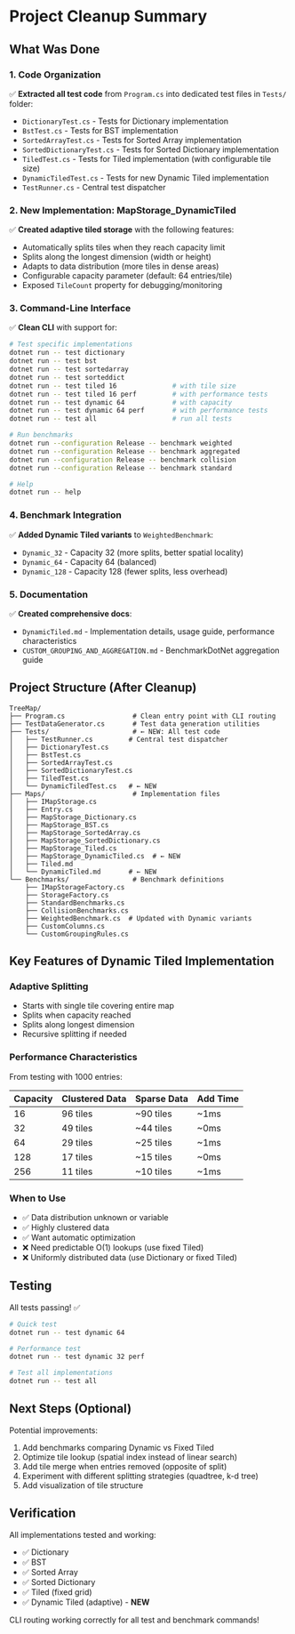 ﻿# Project Cleanup Summary

## What Was Done

### 1. Code Organization
✅ **Extracted all test code** from `Program.cs` into dedicated test files in `Tests/` folder:
- `DictionaryTest.cs` - Tests for Dictionary implementation
- `BstTest.cs` - Tests for BST implementation  
- `SortedArrayTest.cs` - Tests for Sorted Array implementation
- `SortedDictionaryTest.cs` - Tests for Sorted Dictionary implementation
- `TiledTest.cs` - Tests for Tiled implementation (with configurable tile size)
- `DynamicTiledTest.cs` - Tests for new Dynamic Tiled implementation
- `TestRunner.cs` - Central test dispatcher

### 2. New Implementation: MapStorage_DynamicTiled
✅ **Created adaptive tiled storage** with the following features:
- Automatically splits tiles when they reach capacity limit
- Splits along the longest dimension (width or height)
- Adapts to data distribution (more tiles in dense areas)
- Configurable capacity parameter (default: 64 entries/tile)
- Exposed `TileCount` property for debugging/monitoring

### 3. Command-Line Interface
✅ **Clean CLI** with support for:

```bash
# Test specific implementations
dotnet run -- test dictionary
dotnet run -- test bst
dotnet run -- test sortedarray
dotnet run -- test sorteddict
dotnet run -- test tiled 16              # with tile size
dotnet run -- test tiled 16 perf         # with performance tests
dotnet run -- test dynamic 64            # with capacity
dotnet run -- test dynamic 64 perf       # with performance tests
dotnet run -- test all                   # run all tests

# Run benchmarks
dotnet run --configuration Release -- benchmark weighted
dotnet run --configuration Release -- benchmark aggregated
dotnet run --configuration Release -- benchmark collision
dotnet run --configuration Release -- benchmark standard

# Help
dotnet run -- help
```

### 4. Benchmark Integration
✅ **Added Dynamic Tiled variants** to `WeightedBenchmark`:
- `Dynamic_32` - Capacity 32 (more splits, better spatial locality)
- `Dynamic_64` - Capacity 64 (balanced)
- `Dynamic_128` - Capacity 128 (fewer splits, less overhead)

### 5. Documentation
✅ **Created comprehensive docs**:
- `DynamicTiled.md` - Implementation details, usage guide, performance characteristics
- `CUSTOM_GROUPING_AND_AGGREGATION.md` - BenchmarkDotNet aggregation guide

## Project Structure (After Cleanup)

```
TreeMap/
├── Program.cs                 # Clean entry point with CLI routing
├── TestDataGenerator.cs       # Test data generation utilities
├── Tests/                     # ← NEW: All test code
│   ├── TestRunner.cs         # Central test dispatcher
│   ├── DictionaryTest.cs
│   ├── BstTest.cs
│   ├── SortedArrayTest.cs
│   ├── SortedDictionaryTest.cs
│   ├── TiledTest.cs
│   └── DynamicTiledTest.cs   # ← NEW
├── Maps/                      # Implementation files
│   ├── IMapStorage.cs
│   ├── Entry.cs
│   ├── MapStorage_Dictionary.cs
│   ├── MapStorage_BST.cs
│   ├── MapStorage_SortedArray.cs
│   ├── MapStorage_SortedDictionary.cs
│   ├── MapStorage_Tiled.cs
│   ├── MapStorage_DynamicTiled.cs  # ← NEW
│   ├── Tiled.md
│   └── DynamicTiled.md       # ← NEW
└── Benchmarks/                # Benchmark definitions
    ├── IMapStorageFactory.cs
    ├── StorageFactory.cs
    ├── StandardBenchmarks.cs
    ├── CollisionBenchmarks.cs
    ├── WeightedBenchmark.cs  # Updated with Dynamic variants
    ├── CustomColumns.cs
    └── CustomGroupingRules.cs
```

## Key Features of Dynamic Tiled Implementation

### Adaptive Splitting
- Starts with single tile covering entire map
- Splits when capacity reached
- Splits along longest dimension
- Recursive splitting if needed

### Performance Characteristics
From testing with 1000 entries:

| Capacity | Clustered Data | Sparse Data | Add Time |
|----------|----------------|-------------|----------|
| 16       | 96 tiles       | ~90 tiles   | ~1ms     |
| 32       | 49 tiles       | ~44 tiles   | ~0ms     |
| 64       | 29 tiles       | ~25 tiles   | ~1ms     |
| 128      | 17 tiles       | ~15 tiles   | ~0ms     |
| 256      | 11 tiles       | ~10 tiles   | ~1ms     |

### When to Use
- ✅ Data distribution unknown or variable
- ✅ Highly clustered data
- ✅ Want automatic optimization
- ❌ Need predictable O(1) lookups (use fixed Tiled)
- ❌ Uniformly distributed data (use Dictionary or fixed Tiled)

## Testing

All tests passing! ✅

```bash
# Quick test
dotnet run -- test dynamic 64

# Performance test
dotnet run -- test dynamic 32 perf

# Test all implementations
dotnet run -- test all
```

## Next Steps (Optional)

Potential improvements:
1. Add benchmarks comparing Dynamic vs Fixed Tiled
2. Optimize tile lookup (spatial index instead of linear search)
3. Add tile merge when entries removed (opposite of split)
4. Experiment with different splitting strategies (quadtree, k-d tree)
5. Add visualization of tile structure

## Verification

All implementations tested and working:
- ✅ Dictionary
- ✅ BST
- ✅ Sorted Array
- ✅ Sorted Dictionary
- ✅ Tiled (fixed grid)
- ✅ Dynamic Tiled (adaptive) - **NEW**

CLI routing working correctly for all test and benchmark commands!

